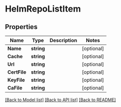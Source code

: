 # HelmRepoListItem

## Properties

Name | Type | Description | Notes
------------ | ------------- | ------------- | -------------
**Name** | **string** |  | [optional] 
**Cache** | **string** |  | [optional] 
**Url** | **string** |  | [optional] 
**CertFile** | **string** |  | [optional] 
**KeyFile** | **string** |  | [optional] 
**CaFile** | **string** |  | [optional] 

[[Back to Model list]](../README.md#documentation-for-models) [[Back to API list]](../README.md#documentation-for-api-endpoints) [[Back to README]](../README.md)


